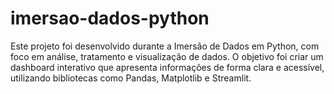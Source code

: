 # imersao-dados-python
Este projeto foi desenvolvido durante a Imersão de Dados em Python, com foco em análise, tratamento e visualização de dados. O objetivo foi criar um dashboard interativo que apresenta informações de forma clara e acessível, utilizando bibliotecas como Pandas, Matplotlib e Streamlit.
